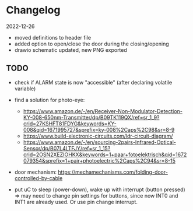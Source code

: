 # Changelog
2022-12-26
- moved definitions to header file
- added option to open/close the door during the closing/opening
- drawio schematic updated, new PNG exported

## TODO
- check if ALARM state is now "accessible" (after declaring volatile variable)
- find a solution for photo-eye:
  +  https://www.amazon.de/-/en/Receiver-Non-Modulator-Detection-KY-008-650nm-Transmitter/dp/B09TK119QX/ref=sr_1_9?crid=27KSHFT81FDYG&keywords=KY-008&qid=1671995727&sprefix=ky-008%2Caps%2C98&sr=8-9
  + https://www.build-electronic-circuits.com/ldr-circuit-diagram/
  + https://www.amazon.de/-/en/sourcing-2pairs-Infrared-Optical-Sensor/dp/B07L4LTFJY/ref=sr_1_15?crid=2OSN2XEZIOHKX&keywords=1+paar+fotoelektrisch&qid=1672079354&sprefix=1+pair+photoelectric%2Caps%2C94&sr=8-15

- door mechanism: https://mechamechanisms.com/folding-door-controlled-by-cable
- put uC to sleep (power-down), wake up with interrupt (button pressed) => may need to change pin settings for buttons, since now INT0 and INT1 are already used.
Or use pin change interrupt.
